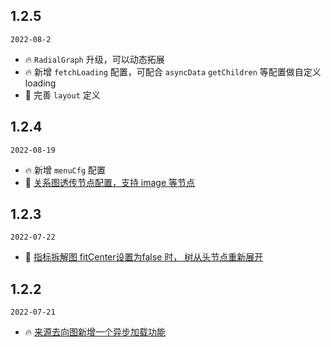 ## 1.2.5

`2022-08-2`

- 🔥 `RadialGraph` 升级，可以动态拓展
- 🔥 新增 `fetchLoading` 配置，可配合 `asyncData` `getChildren` 等配置做自定义loading
- 🐞 完善 `layout` 定义
## 1.2.4

`2022-08-19`

- 🔥 新增 `menuCfg` 配置
- 🐞 [关系图透传节点配置，支持 image 等节点](https://github.com/ant-design/ant-design-charts/issues/1489)

## 1.2.3

`2022-07-22`

- 🐞 [指标拆解图 fitCenter设置为false 时， 树从头节点重新展开](https://github.com/ant-design/ant-design-charts/issues/1441)


## 1.2.2

`2022-07-21`

- 🔥 [来源去向图新增一个异步加载功能](https://github.com/ant-design/ant-design-charts/issues/1437)


